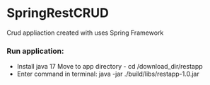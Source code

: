 # SpringRestCRUD
 Crud appliaction created with uses Spring Framework
### Run application:
* Install java 17 
Move to app directory - cd /download_dir/restapp
* Enter command in terminal: java -jar ./build/libs/restapp-1.0.jar